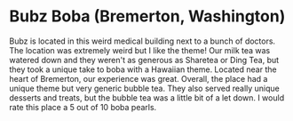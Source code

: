 # Bubz Boba (Bremerton, Washington)
Bubz is located in this weird medical building next to a bunch of doctors. The location was extremely weird but I like the theme! Our milk tea was watered down and they weren't as generous as Sharetea or Ding Tea, but they took a unique take to boba with a Hawaiian theme. Located near the heart of Bremerton, our experience was great. Overall, the place had a unique theme but very generic bubble tea. They also served really unique desserts and treats, but the bubble tea was a little bit of a let down. I would rate this place a 5 out of 10 boba pearls.